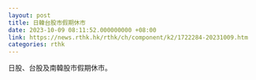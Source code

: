 ```yaml
---
layout: post
title: 日韓台股市假期休市
date: 2023-10-09 08:11:52.000000000 +08:00
link: https://news.rthk.hk/rthk/ch/component/k2/1722284-20231009.htm
categories: rthk
---
```


日股、台股及南韓股市假期休市。
